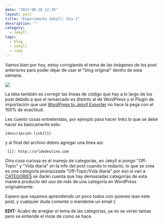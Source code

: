 ```yaml
---
date: "2012-08-28 12:30"
layout: post
title: "Experimento Jekyll: Día 1"
description: ""
category:
  - Jekyll
tags:
  - blog
  - jekyll
  - ruby
---
```

Vamos bien por hoy, estoy corrigiendo el tema de las imágenes de los post anteriores para poder dejar de usar el "blog original" dentro de esta semana.

[![][3]][3]

La idea también es corregir las líneas de código que hay a lo largo de los post debido a que el remarcado es distinto al de WordPress y el Plugin de importación que usé [WordPress to Jekyll Exporter][1] no hace la pega con el 100% de exactitud.

Les cuento cosas entretenidas, por ejemplo para hacer links lo que se debe hacer es básicamente esto:

`[descripción link][1]`

y al final del archivo debes agregar una línea así:

` [1]: http://urldedestino.com`

Otra cosa curiosa es el manejo de categorías, en Jekyll si pongo "Off-Topic" y "Vida diaria" en la info del post cuando lo redacto, lo que se crea es una categoría jerarquizada "Off-Topic/Vida diaria" por eso si van a [CATEGORIES][2] se darán cuenta que hay demasiadas categorías de esta manera producto del uso de más de una categoría en WordPress originalmente.

Espero que vayamos aprendiendo un poco todos con quienes lean este post, y cualquier duda comente o mandeme un email (:

**EDIT:** Acabo de arreglar el tema de las categorías, ya no se verán tantas pero se entiende el mote de como se hace.

 [1]: https://github.com/benbalter/wordpress-to-jekyll-exporter
 [2]: http://blog.cabargas.com/categories.html
 [3]: http://cabargas.com/images/jekyll-dia1.png